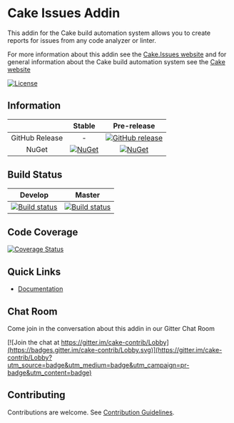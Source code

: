 # Cake Issues Addin

This addin for the Cake build automation system allows you to create reports for issues from any code analyzer or linter.

For more information about this addin see the [Cake.Issues website](https://cake-contrib.github.io/Cake.Issues.Website)
and for general information about the Cake build automation system see the [Cake website](http://cakebuild.net)

[![License](http://img.shields.io/:license-mit-blue.svg)](https://github.com/cake-contrib/Cake.Issues.Reporting/blob/develop/LICENSE)

## Information

| | Stable | Pre-release |
|:--:|:--:|:--:|
|GitHub Release|-|[![GitHub release](https://img.shields.io/github/release/cake-contrib/Cake.Issues.Reporting.svg)](https://github.com/cake-contrib/Cake.Issues.Reporting/releases/latest)|
|NuGet|[![NuGet](https://img.shields.io/nuget/v/Cake.Issues.svg)](https://www.nuget.org/packages/Cake.Issues.Reporting)|[![NuGet](https://img.shields.io/nuget/vpre/Cake.Issues.svg)](https://www.nuget.org/packages/Cake.Issues.Reporting)|

## Build Status

|Develop|Master|
|:--:|:--:|
|[![Build status](https://ci.appveyor.com/api/projects/status/29xkel1p1e9kd9ss/branch/develop?svg=true)](https://ci.appveyor.com/project/cakecontrib/cake-issues-reporting/branch/develop)|[![Build status](https://ci.appveyor.com/api/projects/status/29xkel1p1e9kd9ss/branch/master?svg=true)](https://ci.appveyor.com/project/cakecontrib/cake-issues-reporting/branch/master)|

## Code Coverage

[![Coverage Status](https://coveralls.io/repos/github/cake-contrib/Cake.Issues.Reporting/badge.svg?branch=develop)](https://coveralls.io/github/cake-contrib/Cake.Issues.Reporting?branch=develop)

## Quick Links

- [Documentation](https://cake-contrib.github.io/Cake.Issues.Website)

## Chat Room

Come join in the conversation about this addin in our Gitter Chat Room

[![Join the chat at https://gitter.im/cake-contrib/Lobby](https://badges.gitter.im/cake-contrib/Lobby.svg)](https://gitter.im/cake-contrib/Lobby?utm_source=badge&utm_medium=badge&utm_campaign=pr-badge&utm_content=badge)

## Contributing

Contributions are welcome. See [Contribution Guidelines](CONTRIBUTING.md).